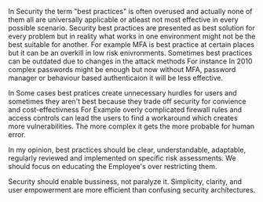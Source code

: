 In Security the term "best practices" is often overused and actually none of them all are universally applicable or atleast not most effective in every possible scenario. Security best practices are presented as best solution for every problem but in reality what works in one environment might not be the best suitable for another. For example MFA is best practice at certain places but it can be an overkill in low risk enivronments. Sometimes best practices can be outdated due to changes in the attack methods  For instance In 2010 complex passwords might be enough but now without MFA, password manager or behaviour based authenticaion it will be less effective.

In Some cases best pratices create unnecessary hurdles for users and sometimes they aren't best because they trade off security for convience and cost-effectivness For Example overly complicated firewall rules and access controls can lead the users to find a workaround which creates more vulnerabilities. The more complex it gets the more probable for human error.

In my opinion, best practices should be clear, understandable, adaptable, regularly reviewed and implemented on specific risk assessments. We should focus on educating the Employee's over restricting them.

Security should enable bussiness, not paralyze it. Simplicity, clarity, and user empowerment are more efficient than confusing security architectures.
